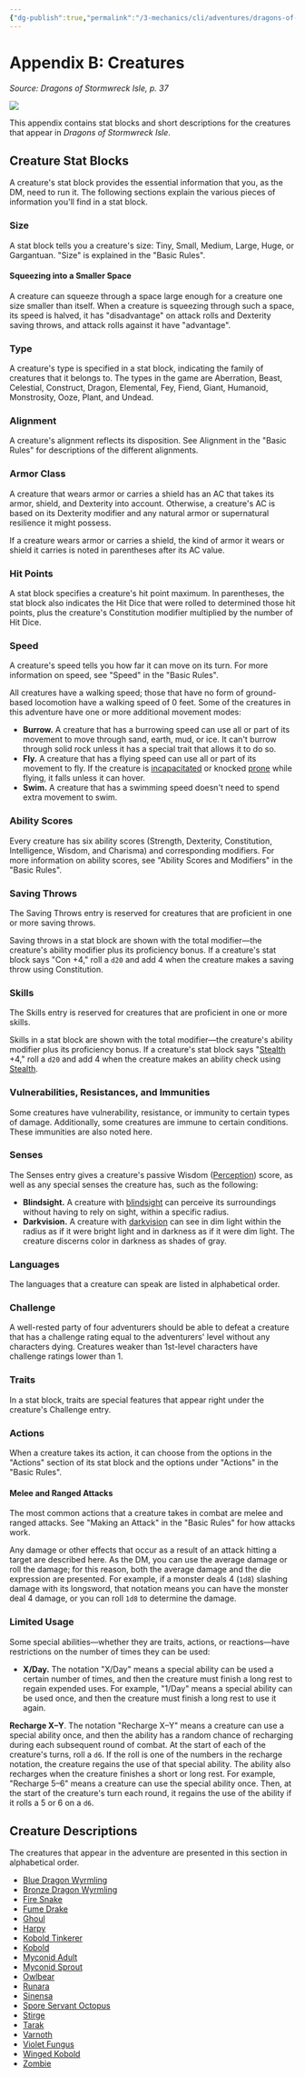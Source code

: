 ```yaml
---
{"dg-publish":true,"permalink":"/3-mechanics/cli/adventures/dragons-of-stormwreck-isle/7-appendix-b-creatures/","tags":["ttrpg-cli/compendium/src/5e/dosi"],"created":"2025-02-26T14:43:57.814-05:00","updated":"2025-02-26T17:46:09.793-05:00"}
---
```


# Appendix B: Creatures
*Source: Dragons of Stormwreck Isle, p. 37* 

![](3-Mechanics/CLI/adventures/dragons-of-stormwreck-isle/img/019-06-001-zombies-attack.webp#center)

This appendix contains stat blocks and short descriptions for the creatures that appear in *Dragons of Stormwreck Isle*.

## Creature Stat Blocks

A creature's stat block provides the essential information that you, as the DM, need to run it. The following sections explain the various pieces of information you'll find in a stat block.

### Size

A stat block tells you a creature's size: Tiny, Small, Medium, Large, Huge, or Gargantuan. "Size" is explained in the "Basic Rules".

#### Squeezing into a Smaller Space

A creature can squeeze through a space large enough for a creature one size smaller than itself. When a creature is squeezing through such a space, its speed is halved, it has "disadvantage" on attack rolls and Dexterity saving throws, and attack rolls against it have "advantage".

### Type

A creature's type is specified in a stat block, indicating the family of creatures that it belongs to. The types in the game are Aberration, Beast, Celestial, Construct, Dragon, Elemental, Fey, Fiend, Giant, Humanoid, Monstrosity, Ooze, Plant, and Undead.

### Alignment

A creature's alignment reflects its disposition. See Alignment in the "Basic Rules" for descriptions of the different alignments.

### Armor Class

A creature that wears armor or carries a shield has an AC that takes its armor, shield, and Dexterity into account. Otherwise, a creature's AC is based on its Dexterity modifier and any natural armor or supernatural resilience it might possess.

If a creature wears armor or carries a shield, the kind of armor it wears or shield it carries is noted in parentheses after its AC value.

### Hit Points

A stat block specifies a creature's hit point maximum. In parentheses, the stat block also indicates the Hit Dice that were rolled to determined those hit points, plus the creature's Constitution modifier multiplied by the number of Hit Dice.

### Speed

A creature's speed tells you how far it can move on its turn. For more information on speed, see "Speed" in the "Basic Rules".

All creatures have a walking speed; those that have no form of ground-based locomotion have a walking speed of 0 feet. Some of the creatures in this adventure have one or more additional movement modes:

- **Burrow.** A creature that has a burrowing speed can use all or part of its movement to move through sand, earth, mud, or ice. It can't burrow through solid rock unless it has a special trait that allows it to do so.  
- **Fly.** A creature that has a flying speed can use all or part of its movement to fly. If the creature is [incapacitated](3-Mechanics/CLI/rules/conditions.md#Incapacitated) or knocked [prone](3-Mechanics/CLI/rules/conditions.md#Prone) while flying, it falls unless it can hover.  
- **Swim.** A creature that has a swimming speed doesn't need to spend extra movement to swim.  

### Ability Scores

Every creature has six ability scores (Strength, Dexterity, Constitution, Intelligence, Wisdom, and Charisma) and corresponding modifiers. For more information on ability scores, see "Ability Scores and Modifiers" in the "Basic Rules".

### Saving Throws

The Saving Throws entry is reserved for creatures that are proficient in one or more saving throws.

Saving throws in a stat block are shown with the total modifier—the creature's ability modifier plus its proficiency bonus. If a creature's stat block says "Con +4," roll a `d20` and add 4 when the creature makes a saving throw using Constitution.

### Skills

The Skills entry is reserved for creatures that are proficient in one or more skills.

Skills in a stat block are shown with the total modifier—the creature's ability modifier plus its proficiency bonus. If a creature's stat block says "[Stealth](3-Mechanics/CLI/rules/skills.md#Stealth) +4," roll a `d20` and add 4 when the creature makes an ability check using [Stealth](3-Mechanics/CLI/rules/skills.md#Stealth).

### Vulnerabilities, Resistances, and Immunities

Some creatures have vulnerability, resistance, or immunity to certain types of damage. Additionally, some creatures are immune to certain conditions. These immunities are also noted here.

### Senses

The Senses entry gives a creature's passive Wisdom ([Perception](3-Mechanics/CLI/rules/skills.md#Perception)) score, as well as any special senses the creature has, such as the following:

- **Blindsight.** A creature with [blindsight](3-Mechanics/CLI/rules/senses.md#Blindsight) can perceive its surroundings without having to rely on sight, within a specific radius.  
- **Darkvision.** A creature with [darkvision](3-Mechanics/CLI/rules/senses.md#Darkvision) can see in dim light within the radius as if it were bright light and in darkness as if it were dim light. The creature discerns color in darkness as shades of gray.  

### Languages

The languages that a creature can speak are listed in alphabetical order.

### Challenge

A well-rested party of four adventurers should be able to defeat a creature that has a challenge rating equal to the adventurers' level without any characters dying. Creatures weaker than 1st-level characters have challenge ratings lower than 1.

### Traits

In a stat block, traits are special features that appear right under the creature's Challenge entry.

### Actions

When a creature takes its action, it can choose from the options in the "Actions" section of its stat block and the options under "Actions" in the "Basic Rules".

#### Melee and Ranged Attacks

The most common actions that a creature takes in combat are melee and ranged attacks. See "Making an Attack" in the "Basic Rules" for how attacks work.

Any damage or other effects that occur as a result of an attack hitting a target are described here. As the DM, you can use the average damage or roll the damage; for this reason, both the average damage and the die expression are presented. For example, if a monster deals 4 (`1d8`) slashing damage with its longsword, that notation means you can have the monster deal 4 damage, or you can roll `1d8` to determine the damage.

### Limited Usage

Some special abilities—whether they are traits, actions, or reactions—have restrictions on the number of times they can be used:

- **X/Day.** The notation "X/Day" means a special ability can be used a certain number of times, and then the creature must finish a long rest to regain expended uses. For example, "1/Day" means a special ability can be used once, and then the creature must finish a long rest to use it again.  

**Recharge X–Y**. The notation "Recharge X–Y" means a creature can use a special ability once, and then the ability has a random chance of recharging during each subsequent round of combat. At the start of each of the creature's turns, roll a `d6`. If the roll is one of the numbers in the recharge notation, the creature regains the use of that special ability. The ability also recharges when the creature finishes a short or long rest. For example, "Recharge 5–6" means a creature can use the special ability once. Then, at the start of the creature's turn each round, it regains the use of the ability if it rolls a 5 or 6 on a `d6`.

## Creature Descriptions

The creatures that appear in the adventure are presented in this section in alphabetical order.

- [Blue Dragon Wyrmling](3-Mechanics/CLI/bestiary/dragon/blue-dragon-wyrmling-xmm.md)  
- [Bronze Dragon Wyrmling](3-Mechanics/CLI/bestiary/dragon/bronze-dragon-wyrmling-xmm.md)  
- [Fire Snake](3-Mechanics/CLI/bestiary/elemental/salamander-fire-snake-xmm.md)  
- [Fume Drake](3-Mechanics/CLI/bestiary/elemental/fume-drake-dosi.md)  
- [Ghoul](3-Mechanics/CLI/bestiary/undead/ghoul-xmm.md)  
- [Harpy](3-Mechanics/CLI/bestiary/monstrosity/harpy-xmm.md)  
- [Kobold Tinkerer](3-Mechanics/CLI/bestiary/humanoid/kobold-tinkerer-dosi.md)  
- [Kobold](3-Mechanics/CLI/bestiary/dragon/kobold-warrior-xmm.md)  
- [Myconid Adult](3-Mechanics/CLI/bestiary/plant/myconid-adult-xmm.md)  
- [Myconid Sprout](3-Mechanics/CLI/bestiary/plant/myconid-sprout-xmm.md)  
- [Owlbear](3-Mechanics/CLI/bestiary/monstrosity/owlbear-xmm.md)  
- [Runara](3-Mechanics/CLI/bestiary/npc/runara-dosi.md)  
- [Sinensa](3-Mechanics/CLI/bestiary/npc/sinensa-dosi.md)  
- [Spore Servant Octopus](3-Mechanics/CLI/bestiary/plant/spore-servant-octopus-dosi.md)  
- [Stirge](3-Mechanics/CLI/bestiary/monstrosity/stirge-xmm.md)  
- [Tarak](3-Mechanics/CLI/bestiary/npc/tarak-dosi.md)  
- [Varnoth](3-Mechanics/CLI/bestiary/npc/varnoth-dosi.md)  
- [Violet Fungus](3-Mechanics/CLI/bestiary/plant/violet-fungus-xmm.md)  
- [Winged Kobold](3-Mechanics/CLI/bestiary/dragon/winged-kobold-xmm.md)  
- [Zombie](3-Mechanics/CLI/bestiary/undead/zombie-xmm.md)